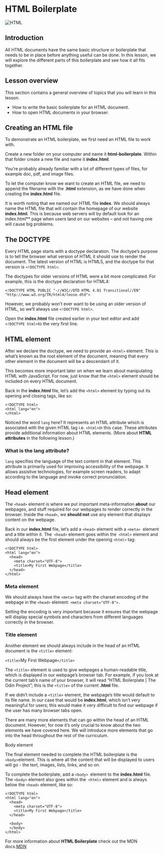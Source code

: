 # HTML Boilerplate
![HTML](https://images.unsplash.com/photo-1603969072881-b0fc7f3d77d7?q=80&w=3540&auto=format&fit=crop&ixlib=rb-4.0.3&ixid=M3wxMjA3fDB8MHxwaG90by1wYWdlfHx8fGVufDB8fHx8fA%3D%3D)

## Introduction

All HTML documents have the same basic structure or boilerplate that needs to be in place before anything useful can be done. In this lesson, we will explore the different parts of this boilerplate and see how it all fits together.

## Lesson overview

This section contains a general overview of topics that you will learn in this lesson.

* How to write the basic boilerplate for an HTML document.
* How to open HTML documents in your browser.

## Creating an HTML file

To demonstrate an HTML boilerplate, we first need an HTML file to work with.

Create a new folder on your computer and name it **html-boilerplate**. Within that folder create a new file and name it **index.html**.

You’re probably already familiar with a lot of different types of files, for example doc, pdf, and image files.

To let the computer know we want to create an HTML file, we need to append the filename with the **.html** extension, as we have done when creating the **index.html** file.

It is worth noting that we named our HTML file **index**. We should always name the HTML file that will contain the homepage of our website **index.html**. This is because web servers will by default look for an index.html** page when users land on our websites – and not having one will cause big problems.

## The DOCTYPE

Every HTML page starts with a doctype declaration. The doctype’s purpose is to tell the browser what version of HTML it should use to render the document. The latest version of HTML is HTML5, and the doctype for that version is `<!DOCTYPE html>`.

The doctypes for older versions of HTML were a bit more complicated. For example, this is the doctype declaration for HTML4:

```
<!DOCTYPE HTML PUBLIC "-//W3C//DTD HTML 4.01 Transitional//EN" "http://www.w3.org/TR/html4/loose.dtd">
```

However, we probably won’t ever want to be using an older version of HTML, so we’ll always use `<!DOCTYPE html>`.

Open the **index.html** file created earlier in your text editor and add `<!DOCTYPE html>`to the very first line.

## HTML element

After we declare the doctype, we need to provide an `<html>` element. This is what’s known as the root element of the document, meaning that every other element in the document will be a descendant of it.

This becomes more important later on when we learn about manipulating HTML with JavaScript. For now, just know that the `<html>` element should be included on every HTML document.

Back in the **index.html** file, let’s add the `<html>` element by typing out its opening and closing tags, like so:
```
<!DOCTYPE html>
<html lang="en">
</html>
```
Noticed the word `lang` here? It represents an HTML attribute which is associated with the given HTML tag i.e. `<html>`in this case. These attributes provide additional information about HTML elements. (More about **HTML attributes** in the following lesson.)

### What is the lang attribute?

`lang` specifies the language of the text content in that element. This attribute is primarily used for improving accessibility of the webpage. It allows assistive technologies, for example screen readers, to adapt according to the language and invoke correct pronunciation.

## Head element

The `<head>` element is where we put important meta-information **about** our webpages, and stuff required for our webpages to render correctly in the browser. Inside the `<head>`, we **should not** use any element that displays content on the webpage.

Back in our **index.html** file, let’s add a `<head>` element with a `<meta> `element and a title within it. The` <head>` element goes within the` <html>` element and should always be the first element under the opening `<html>` tag:
```
<!DOCTYPE html>
<html lang="en">
  <head>
    <meta charset="UTF-8">
    <title>My First Webpage</title>
  </head>
</html>
```
### Meta element

We should always have the `<meta>` tag with the charset encoding of the webpage in the `<head>` element: `<meta charset="UTF-8">.`

Setting the encoding is very important because it ensures that the webpage will display special symbols and characters from different languages correctly in the browser.

### Title element

Another element we should always include in the head of an HTML document is the `<title>` element:

`<title>`My First Webpage`</title>`

The `<title>` element is used to give webpages a human-readable title, which is displayed in our webpage’s browser tab. For example, if you look at the current tab’s name of your browser, it will read “HTML Boilerplate | The Odin Project”; this is the `<title>` of the current **.html** file.

If we didn’t include a `<title>` element, the webpage’s title would default to its file name. In our case that would be **index.html**, which isn’t very meaningful for users; this would make it very difficult to find our webpage if the user has many browser tabs open.

There are many more elements that can go within the head of an HTML document. However, for now it’s only crucial to know about the two elements we have covered here. We will introduce more elements that go into the head throughout the rest of the curriculum.

Body element

The final element needed to complete the HTML boilerplate is the `<body>`element. This is where all the content that will be displayed to users will go - the text, images, lists, links, and so on.

To complete the boilerplate, add a `<body> `element to the **index.html** file. The `<body>` element also goes within the` <html>` element and is always below the `<head>` element, like so:
```
<!DOCTYPE html>
<html lang="en">
  <head>
    <meta charset="UTF-8">
    <title>My First Webpage</title>
  </head>

  <body>
  </body>
</html>
```

For more information about **HTML Boilerplate** check out the MDN docs.[MDN](https://www.theodinproject.com/lessons/foundations-html-boilerplate)